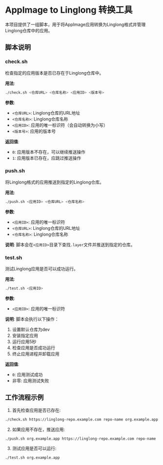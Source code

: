 # AppImage to Linglong 转换工具

本项目提供了一组脚本，用于将AppImage应用转换为Linglong格式并管理Linglong仓库中的应用。

## 脚本说明

### check.sh

检查指定的应用版本是否已存在于Linglong仓库中。

**用法**:

```bash
./check.sh <仓库URL> <仓库名称> <应用ID> <版本号>
```

**参数**:

- `<仓库URL>`: Linglong仓库的URL地址
- `<仓库名称>`: Linglong仓库名称
- `<应用ID>`: 应用的唯一标识符（会自动转换为小写）
- `<版本号>`: 应用的版本号

**返回值**:

- `0`: 应用版本不存在，可以继续推送操作
- `1`: 应用版本已存在，应跳过推送操作

### push.sh

将Linglong格式的应用推送到指定的Linglong仓库。

**用法**:

```bash
./push.sh <应用ID> <仓库URL> <仓库名称>
```

**参数**:

- `<应用ID>`: 应用的唯一标识符
- `<仓库URL>`: Linglong仓库的URL地址
- `<仓库名称>`: Linglong仓库名称

**说明**:
脚本会在`<应用ID>`目录下查找`.layer`文件并推送到指定的仓库。

### test.sh

测试Linglong应用是否可以成功运行。

**用法**:

```bash
./test.sh <应用ID>
```

**参数**:

- `<应用ID>`: 应用的唯一标识符

**说明**:
脚本会执行以下操作：

1. 设置默认仓库为dev
2. 安装指定应用
3. 运行应用5秒
4. 检查应用是否成功运行
5. 终止应用进程并卸载应用

**返回值**:

- `0`: 应用测试成功
- 非零: 应用测试失败

## 工作流程示例

1. 首先检查应用是否已存在:

```bash
./check.sh https://linglong-repo.example.com repo-name org.example.app 1.0.0
```

2. 如果应用不存在，推送应用:

```bash
./push.sh org.example.app https://linglong-repo.example.com repo-name
```

3. 测试应用是否可以运行:

```bash
./test.sh org.example.app
```
